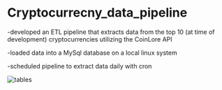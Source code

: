 # Cryptocurrecny_data_pipeline
-developed an ETL pipeline that extracts data from the top 10 (at time of development) cryptocurrencies utilizing the CoinLore API 

-loaded data into a MySql database on a local linux system

-scheduled pipeline to extract data daily with cron

![tables](https://user-images.githubusercontent.com/28849195/114291289-3b6f1c80-9a54-11eb-8326-2a023732031e.png)
